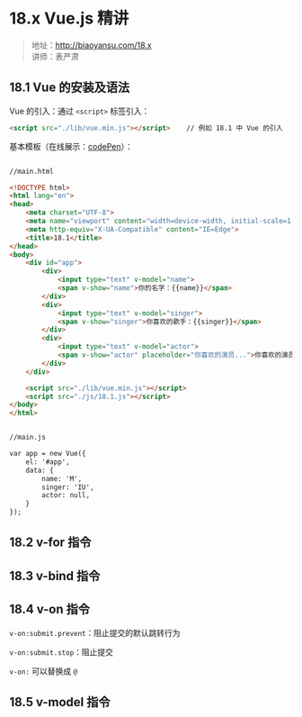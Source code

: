 # 18.x Vue.js 精讲

>地址：http://biaoyansu.com/18.x<br>
>讲师：表严肃

## 18.1 Vue 的安装及语法
Vue 的引入：通过 `<script>` 标签引入：

```html
<script src="./lib/vue.min.js"></script>    // 例如 18.1 中 Vue 的引入
```

基本模板（在线展示：[codePen](https://codepen.io/magicmai/pen/jLoxJK?editors=1010)）：
```html

//main.html

<!DOCTYPE html>
<html lang="en">
<head>
    <meta charset="UTF-8">
    <meta name="viewport" content="width=device-width, initial-scale=1.0">
    <meta http-equiv="X-UA-Compatible" content="IE=Edge">
    <title>18.1</title>
</head>
<body>
    <div id="app">
        <div>
            <input type="text" v-model="name">
            <span v-show="name">你的名字：{{name}}</span>
        </div>
        <div>
            <input type="text" v-model="singer">
            <span v-show="singer">你喜欢的歌手：{{singer}}</span>
        </div>
        <div>
            <input type="text" v-model="actor">
            <span v-show="actor" placeholder="你喜欢的演员...">你喜欢的演员：{{actor}}</span>
        </div>
    </div>

    <script src="./lib/vue.min.js"></script>
    <script src="./js/18.1.js"></script>
</body>
</html>


//main.js

var app = new Vue({
    el: '#app',
    data: {
        name: 'M',
        singer: 'IU',
        actor: null,
    }
});
```

## 18.2 v-for 指令

## 18.3 v-bind 指令

## 18.4 v-on 指令
`v-on:submit.prevent`：阻止提交的默认跳转行为

`v-on:submit.stop`：阻止提交

`v-on:` 可以替换成 `@`

## 18.5 v-model 指令

